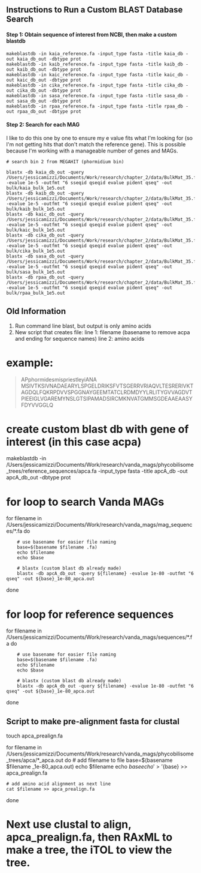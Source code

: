 
## Instructions to Run a Custom BLAST Database Search

#### Step 1: Obtain sequence of interest from NCBI, then make a custom blastdb

```
makeblastdb -in kaia_reference.fa -input_type fasta -title kaia_db -out kaia_db_out -dbtype prot
makeblastdb -in kaib_reference.fa -input_type fasta -title kaib_db -out kaib_db_out -dbtype prot
makeblastdb -in kaic_reference.fa -input_type fasta -title kaic_db -out kaic_db_out -dbtype prot
makeblastdb -in cika_reference.fa -input_type fasta -title cika_db -out cika_db_out -dbtype prot
makeblastdb -in sasa_reference.fa -input_type fasta -title sasa_db -out sasa_db_out -dbtype prot
makeblastdb -in rpaa_reference.fa -input_type fasta -title rpaa_db -out rpaa_db_out -dbtype prot
```

#### Step 2: Search for each MAG
I like to do this one by one to ensure my e value fits what I'm looking for (so I'm not getting hits that don't match the reference gene). This is possible because I'm working with a manageable number of genes and MAGs.

```
# search bin 2 from MEGAHIT (phormidium bin)

blastx -db kaia_db_out -query /Users/jessicamizzi/Documents/Work/research/chapter_2/data/BulkMat_35.fa -evalue 1e-5 -outfmt "6 sseqid qseqid evalue pident qseq" -out bulk/kaia_bulk_1e5.out
blastx -db kaib_db_out -query /Users/jessicamizzi/Documents/Work/research/chapter_2/data/BulkMat_35.fa -evalue 1e-5 -outfmt "6 sseqid qseqid evalue pident qseq" -out bulk/kaib_bulk_1e5.out
blastx -db kaic_db_out -query /Users/jessicamizzi/Documents/Work/research/chapter_2/data/BulkMat_35.fa -evalue 1e-5 -outfmt "6 sseqid qseqid evalue pident qseq" -out bulk/kaic_bulk_1e5.out
blastx -db cika_db_out -query /Users/jessicamizzi/Documents/Work/research/chapter_2/data/BulkMat_35.fa -evalue 1e-5 -outfmt "6 sseqid qseqid evalue pident qseq" -out bulk/cika_bulk_1e5.out
blastx -db sasa_db_out -query /Users/jessicamizzi/Documents/Work/research/chapter_2/data/BulkMat_35.fa -evalue 1e-5 -outfmt "6 sseqid qseqid evalue pident qseq" -out bulk/sasa_bulk_1e5.out
blastx -db rpaa_db_out -query /Users/jessicamizzi/Documents/Work/research/chapter_2/data/BulkMat_35.fa -evalue 1e-5 -outfmt "6 sseqid qseqid evalue pident qseq" -out bulk/rpaa_bulk_1e5.out
```

## Old Information

1. Run command line blast, but output is only amino acids
2. New script that creates file:
	line 1: filename (basename to remove acpa and ending for sequence names)
	line 2: amino acids

# example:
>APphormidesmispriestleyiANA
>MSIVTKSIVNADAEARYLSPGELDRIKSFVTSGERRVRIAQVLTESRERIVKTAGDQLFQKRPDVVSPGGNAYGEEMTATCLRDMDYYLRLITYGVVAGDVTPIEEIGLVGAREMYNSLGTSIPAMADSIRCMKNVATGMMSGDEAAEAASYFDYVVGGLQ


# create custom blast db with gene of interest (in this case acpa)

makeblastdb -in /Users/jessicamizzi/Documents/Work/research/vanda_mags/phycobilisome_trees/reference_sequences/apca.fa -input_type fasta -title apcA_db -out apcA_db_out -dbtype prot

# for loop to search Vanda MAGs

for filename in /Users/jessicamizzi/Documents/Work/research/vanda_mags/mag_sequences/*.fa
do

        # use basename for easier file naming
        base=$(basename $filename .fa)
        echo $filename
        echo $base

        # blastx (custom blast db already made)
        blastx -db apcA_db_out -query ${filename} -evalue 1e-80 -outfmt "6 qseq" -out ${base}_1e-80_apca.out

done

# for loop for reference sequences
for filename in /Users/jessicamizzi/Documents/Work/research/vanda_mags/sequences/*.fa
do

        # use basename for easier file naming
        base=$(basename $filename .fa)
        echo $filename
        echo $base

        # blastx (custom blast db already made)
        blastx -db apcA_db_out -query ${filename} -evalue 1e-80 -outfmt "6 qseq" -out ${base}_1e-80_apca.out

done

## Script to make pre-alignment fasta for clustal

touch apca_prealign.fa

for filename in /Users/jessicamizzi/Documents/Work/research/vanda_mags/phycobilisome_trees/apca/*_apca.out
do
	# add filename to file
	base=$(basename $filename _1e-80_apca.out)
	echo $filename
	echo $base
	echo '>'${base} >> apca_prealign.fa 
	
	# add amino acid alignment as next line
	cat $filename >> apca_prealign.fa 
	
done

# Next use clustal to align, apca_prealign.fa, then RAxML to make a tree, the iTOL to view the tree.
